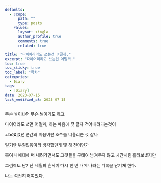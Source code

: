 ```yaml
---
defaults:
  - scope:
      path: ""
      type: posts
    values:
      layout: single
      author_profile: true
      comments: true
      related: true

title: "다이어리라도 쓰는건 어떨까."
excerpt: "다이어리라도 쓰는건 어떨까."
toc: true
toc_sticky: true
toc_label: "목차"
categories:
  - Diary
tags:
  - [Diary]
date: 2023-07-15
last_modified_at: 2023-07-15
---
```

무슨 날이냐면 무슨 날이기도 하고.

다이어라도 쓰면 어떨까, 하는 마음에 몇 글자 적어내려가는것이 

고요했었던 순간의 마음이란 호수를 떠올리는 것 같다

일기란 부질없음이라 생각했던게 몇 해 전이던가 

혹여 나에대해 써 내려가면서도 그것들을 구태여 남겨두지 않고 시간처럼 흘려보냈지만

그럼에도 남겨진 세월의 흔적이 다시 한 번 내게 나라는 기록을 남기게 한다.

나는 여전히 매여있다.